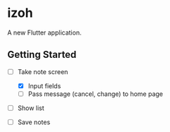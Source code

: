 # izoh

A new Flutter application.

## Getting Started

- [ ] Take note screen
  - [x] Input fields
  - [ ] Pass message (cancel, change) to home page

- [ ] Show list

- [ ] Save notes
